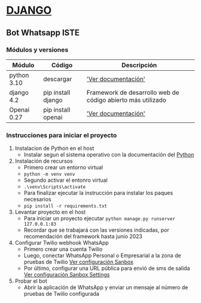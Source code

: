 # [DJANGO](https://www.djangoproject.com)  
## Bot Whatsapp ISTE

### Módulos y versiones
| Módulo | Código | Descripción | 
| --- | --- | --- |
| python 3.10 | descargar | ['Ver documentación'](https://www.python.org/downloads) |
| django 4.2 | pip install django | Framework de desarrollo web de código abierto más utilizado |
| Openai 0.27 | pip install openai | ['Ver documentación'](https://pypi.org/project/openai/ ) |

### Instrucciones para iniciar el proyecto
1. Instalacion de Python en el host
    * Instalar segun el sistema operativo con la documentación del [Python](https://www.python.org/downloads/)
2. Instalación de recursos
    * Primero crear un entorno virtual 
    * `python -m venv venv`
    * Segundo activar el entonro virtual
    * `.\venv\Scripts\activate`
    * Para finalizar ejecutar la instrucción para instalar los paques necesarios
    * `pip install -r requirements.txt`
3. Levantar proyecto en el host
    * Para iniciar un proyecto ejecutar `python manage.py runserver 127.0.0.1:83`
    * Recordar que se trabajará con las versiones indicadas, por recomendación del framework hasta junio 2023
4. Configurar Twilio webhook WhatsApp
    * Primero crear una cuenta Twilio
    * Luego, conectar WhatsApp Personal o Empresarial a la zona de pruebas de Twilio [Ver configuración Sanbox](https://www.twilio.com/es-mx/docs/whatsapp/sandbox)
    * Por último, configurar una URL pública para envió de sms de salida [Ver configuración Sanbox Settings](https://www.twilio.com/es-mx/docs/whatsapp/sandbox)
5. Probar el bot
    * Abrir la aplicación de WhatsApp y enviar un mensaje al número de pruebas de Twilio configurada